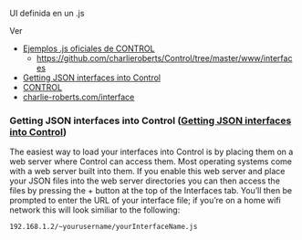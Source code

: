 UI definida en un .js

Ver
* [Ejemplos .js oficiales de CONTROL](http://www.charlie-roberts.com/Control/interfaces/)
  * https://github.com/charlieroberts/Control/tree/master/www/interfaces
* [Getting JSON interfaces into Control](http://charlie-roberts.com/Control/?page_id=47)
* [CONTROL](http://charlie-roberts.com/Control/)
* [charlie-roberts.com/interface](http://charlie-roberts.com/interface/)



### Getting JSON interfaces into Control ([Getting JSON interfaces into Control](http://charlie-roberts.com/Control/?page_id=47))

The easiest way to load your interfaces into Control is by placing them on a web server where Control can access them. Most operating systems come with a web server built into them. If you enable this web server and place your JSON files into the web server directories you can then access the files by pressing the + button at the top of the Interfaces tab. You’ll then be prompted to enter the URL of your interface file; if you’re on a home wifi network this will look similiar to the following:

```
192.168.1.2/~yourusername/yourInterfaceName.js
```
